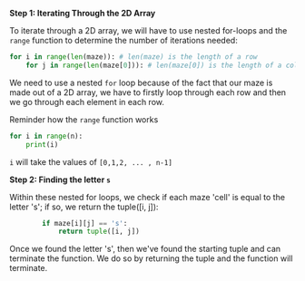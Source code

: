 <!--title={findStart() code}-->

<!--concepts={lists.mdx,for_loops.mdx}-->

<!--badges={Python:30}-->

**Step 1: Iterating Through the 2D Array**

To iterate through a 2D array, we will have to use nested for-loops and the `range` function to determine the number of iterations needed:

```python
for i in range(len(maze)): # len(maze) is the length of a row    
    for j in range(len(maze[0])): # len(maze[0]) is the length of a column - always uniform
```

We need to use a nested `for` loop because of the fact that our maze is made out of a 2D array, we have to firstly loop through each row and then we go through each element in each row. 

Reminder how the `range` function works

```python 
for i in range(n):
    print(i)
```

`i` will take the values of `[0,1,2, ... , n-1]`

**Step 2: Finding the letter `s`**

Within these nested for loops, we check if each maze 'cell' is equal to the letter 's'; if so, we return the tuple([i, j]): 

```python
        if maze[i][j] == 's':    
            return tuple([i, j])
```

Once we found the letter 's', then we've found the starting tuple and can terminate the function. We do so by returning the tuple and the function will terminate.
